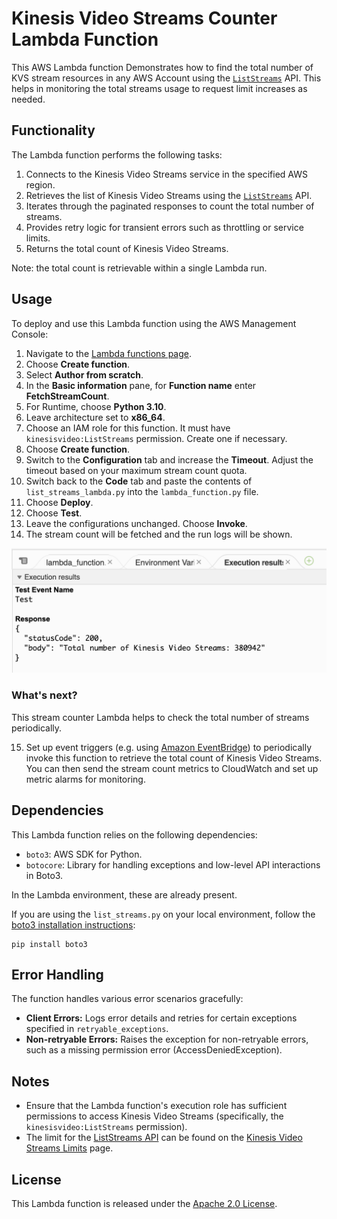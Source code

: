# Kinesis Video Streams Counter Lambda Function

This AWS Lambda function Demonstrates how to find the total number of KVS stream resources in any AWS Account using the [`ListStreams`](https://docs.aws.amazon.com/kinesisvideostreams/latest/dg/API_ListStreams.html) API. This helps in monitoring the total streams usage to request limit increases as needed.

## Functionality

The Lambda function performs the following tasks:

1. Connects to the Kinesis Video Streams service in the specified AWS region.
2. Retrieves the list of Kinesis Video Streams using the [`ListStreams`](https://docs.aws.amazon.com/kinesisvideostreams/latest/dg/API_ListStreams.html) API.
3. Iterates through the paginated responses to count the total number of streams.
4. Provides retry logic for transient errors such as throttling or service limits.
5. Returns the total count of Kinesis Video Streams.

Note: the total count is retrievable within a single Lambda run.

## Usage

To deploy and use this Lambda function using the AWS Management Console:

1. Navigate to the [Lambda functions page](https://console.aws.amazon.com/lambda/home#/functions).
2. Choose **Create function**.
3. Select **Author from scratch**. 
4. In the **Basic information** pane, for **Function name** enter **FetchStreamCount**.
5. For Runtime, choose **Python 3.10**.
6. Leave architecture set to **x86_64**.
7. Choose an IAM role for this function. It must have `kinesisvideo:ListStreams` permission. Create one if necessary.
8. Choose **Create function**.
9. Switch to the **Configuration** tab and increase the **Timeout**. Adjust the timeout based on your maximum stream count quota.
10. Switch back to the **Code** tab and paste the contents of `list_streams_lambda.py` into the `lambda_function.py` file.
11. Choose **Deploy**.
12. Choose **Test**.
13. Leave the configurations unchanged. Choose **Invoke**.
14. The stream count will be fetched and the run logs will be shown.

![lambda_test_screenshot.png](lambda_test_screenshot.png)

### What's next?

This stream counter Lambda helps to check the total number of streams periodically.

15. Set up event triggers (e.g. using [Amazon EventBridge](https://docs.aws.amazon.com/eventbridge/latest/userguide/eb-run-lambda-schedule.html)) to periodically invoke this function to retrieve the total count of Kinesis Video Streams. You can then send the stream count metrics to CloudWatch and set up metric alarms for monitoring.

## Dependencies

This Lambda function relies on the following dependencies:

- `boto3`: AWS SDK for Python.
- `botocore`: Library for handling exceptions and low-level API interactions in Boto3.

In the Lambda environment, these are already present.

If you are using the `list_streams.py` on your local environment, follow the [boto3 installation instructions](https://boto3.amazonaws.com/v1/documentation/api/latest/guide/quickstart.html):
```shell
pip install boto3
```

## Error Handling

The function handles various error scenarios gracefully:

- **Client Errors:** Logs error details and retries for certain exceptions specified in `retryable_exceptions`.
- **Non-retryable Errors:** Raises the exception for non-retryable errors, such as a missing permission error (AccessDeniedException).

## Notes

- Ensure that the Lambda function's execution role has sufficient permissions to access Kinesis Video Streams (specifically, the `kinesisvideo:ListStreams` permission).
- The limit for the [ListStreams API](https://docs.aws.amazon.com/kinesisvideostreams/latest/dg/API_ListStreams.html) can be found on the [Kinesis Video Streams Limits](https://docs.aws.amazon.com/kinesisvideostreams/latest/dg/limits.html) page.

## License

This Lambda function is released under the [Apache 2.0 License](../../LICENSE).
